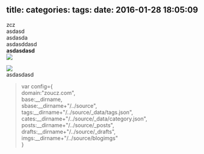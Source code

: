title: 
categories:
tags:
date: 2016-01-28 18:05:09
---
zcz  
asdasd  
asdasda  
asdasddasd  
**asdasdasd**  
![](D:\learn\blog_gitcafe_hexo\nw_blog_creator/../source/blogimgs/2016-01-28/1453973900567.png)  

![](D:\learn\blog_gitcafe_hexo\nw_blog_creator/../source/blogimgs/2016-01-28/1453973906694.png)  
asdasdasd   


> var config={  
>         domain:"zoucz.com",  
>         base:__dirname,  
>         sbase:__dirname+"/../source",  
>         tags:__dirname+"/../source/_data/tags.json",  
>         cates:__dirname+"/../source/_data/category.json",  
>         posts:__dirname+"/../source/_posts",  
>         drafts:__dirname+"/../source/_drafts",  
>         imgs:__dirname+"/../source/blogimgs"  
>     }  

